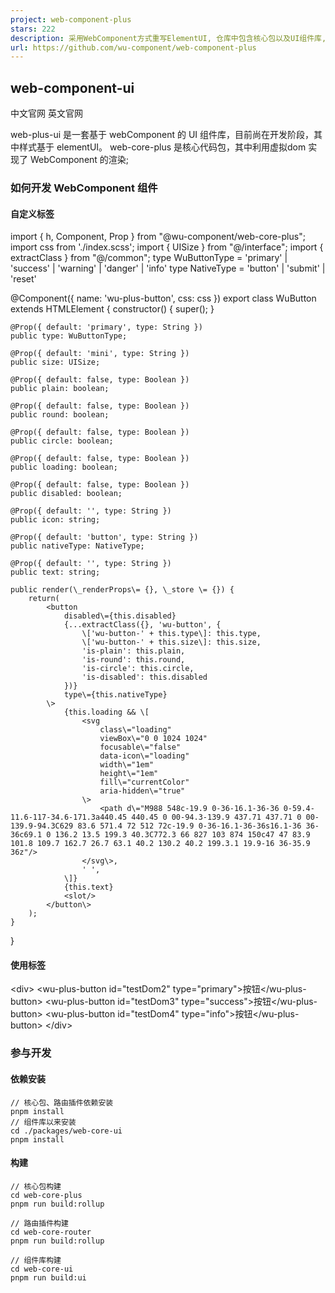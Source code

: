 ```yaml
---
project: web-component-plus
stars: 222
description: 采用WebComponent方式重写ElementUI, 仓库中包含核心包以及UI组件库,包括底层逻辑npm包以及UI实现
url: https://github.com/wu-component/web-component-plus
---
```


web-component-ui
----------------

中文官网 英文官网

web-plus-ui 是一套基于 webComponent 的 UI 组件库，目前尚在开发阶段，其中样式基于 elementUI。 web-core-plus 是核心代码包，其中利用虚拟dom 实现了 WebComponent 的渲染;

### 如何开发 WebComponent 组件

#### 自定义标签

import { h, Component, Prop } from "@wu-component/web-core-plus";
import css from './index.scss';
import { UISize } from "@/interface";
import { extractClass } from "@/common";
type WuButtonType \= 'primary' | 'success' | 'warning' | 'danger' | 'info'
type NativeType \= 'button' | 'submit' | 'reset'

@Component({
    name: 'wu-plus-button',
    css: css
})
export class WuButton extends HTMLElement {
    constructor() {
        super();
    }

    @Prop({ default: 'primary', type: String })
    public type: WuButtonType;

    @Prop({ default: 'mini', type: String })
    public size: UISize;

    @Prop({ default: false, type: Boolean })
    public plain: boolean;

    @Prop({ default: false, type: Boolean })
    public round: boolean;

    @Prop({ default: false, type: Boolean })
    public circle: boolean;

    @Prop({ default: false, type: Boolean })
    public loading: boolean;

    @Prop({ default: false, type: Boolean })
    public disabled: boolean;

    @Prop({ default: '', type: String })
    public icon: string;

    @Prop({ default: 'button', type: String })
    public nativeType: NativeType;

    @Prop({ default: '', type: String })
    public text: string;

    public render(\_renderProps\= {}, \_store \= {}) {
        return(
            <button
                disabled\={this.disabled}
                {...extractClass({}, 'wu-button', {
                    \['wu-button-' + this.type\]: this.type,
                    \['wu-button-' + this.size\]: this.size,
                    'is-plain': this.plain,
                    'is-round': this.round,
                    'is-circle': this.circle,
                    'is-disabled': this.disabled
                })}
                type\={this.nativeType}
            \>
                {this.loading && \[
                    <svg
                        class\="loading"
                        viewBox\="0 0 1024 1024"
                        focusable\="false"
                        data-icon\="loading"
                        width\="1em"
                        height\="1em"
                        fill\="currentColor"
                        aria-hidden\="true"
                    \>
                        <path d\="M988 548c-19.9 0-36-16.1-36-36 0-59.4-11.6-117-34.6-171.3a440.45 440.45 0 00-94.3-139.9 437.71 437.71 0 00-139.9-94.3C629 83.6 571.4 72 512 72c-19.9 0-36-16.1-36-36s16.1-36 36-36c69.1 0 136.2 13.5 199.3 40.3C772.3 66 827 103 874 150c47 47 83.9 101.8 109.7 162.7 26.7 63.1 40.2 130.2 40.2 199.3.1 19.9-16 36-35.9 36z"/>
                    </svg\>,
                    ' ',
                \]}
                {this.text}
                <slot/>
            </button\>
        );
    }
}

#### 使用标签

<div\>
    <wu-plus-button id\="testDom2" type\="primary"\>按钮</wu-plus-button\>
    <wu-plus-button id\="testDom3" type\="success"\>按钮</wu-plus-button\>
    <wu-plus-button id\="testDom4" type\="info"\>按钮</wu-plus-button\>
</div\>

### 参与开发

#### 依赖安装

```
// 核心包、路由插件依赖安装
pnpm install
// 组件库以来安装
cd ./packages/web-core-ui
pnpm install
```

#### 构建

```
// 核心包构建
cd web-core-plus
pnpm run build:rollup

// 路由插件构建
cd web-core-router
pnpm run build:rollup

// 组件库构建
cd web-core-ui
pnpm run build:ui
```
